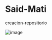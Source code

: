 # Said-Mati
creacion-repositorio

![image](https://github.com/user-attachments/assets/f5f1d01d-1573-4035-b0e4-6193ee049dd3)
